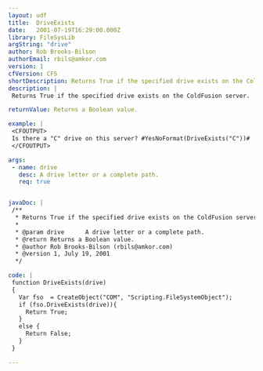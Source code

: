 ```yaml
---
layout: udf
title:  DriveExists
date:   2001-07-19T16:29:00.000Z
library: FileSysLib
argString: "drive"
author: Rob Brooks-Bilson
authorEmail: rbils@amkor.com
version: 1
cfVersion: CF5
shortDescription: Returns True if the specified drive exists on the ColdFusion server. (Windows only)
description: |
 Returns True if the specified drive exists on the ColdFusion server.  Because this function uses COM, it is only supported in the Windows version of ColdFusion.

returnValue: Returns a Boolean value.

example: |
 <CFOUTPUT>
 Is there a "C" drive on this server? #YesNoFormat(DriveExists("C"))#
 </CFOUTPUT>

args:
 - name: drive
   desc: A drive letter or a complete path.
   req: true


javaDoc: |
 /**
  * Returns True if the specified drive exists on the ColdFusion server. (Windows only)
  * 
  * @param drive      A drive letter or a complete path. 
  * @return Returns a Boolean value. 
  * @author Rob Brooks-Bilson (rbils@amkor.com) 
  * @version 1, July 19, 2001 
  */

code: |
 function DriveExists(drive)
 {
   Var fso  = CreateObject("COM", "Scripting.FileSystemObject");
   if (fso.DriveExists(drive)){
     Return True;
   }
   else {
     Return False;
   }
 }

---
```


